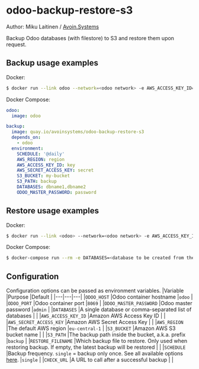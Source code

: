 # odoo-backup-restore-s3
Author: Miku Laitinen / [Avoin.Systems](https://avoin.systems)

Backup Odoo databases (with filestore) to S3 and restore them upon request.

## Backup usage examples

Docker:
```sh
$ docker run --link odoo --network=<odoo network> -e AWS_ACCESS_KEY_ID=<key> -e AWS_SECRET_ACCESS_KEY=<secret> -e S3_BUCKET=<my-bucket> -e S3_PREFIX=<backup> -e ODOO_MASTER_PASSWORD=<password> -e DATABASES=<comma-separated list of database names> -e SCHEDULE=<backup frequency> quay.io/avoinsystems/odoo-backup-restore-s3
```

Docker Compose:
```yaml
odoo:
  image: odoo

backup:
  image: quay.io/avoinsystems/odoo-backup-restore-s3
  depends_on:
    - odoo
  environment:
    SCHEDULE: '@daily'
    AWS_REGION: region
    AWS_ACCESS_KEY_ID: key
    AWS_SECRET_ACCESS_KEY: secret
    S3_BUCKET: my-bucket
    S3_PATH: backup
    DATABASES: dbname1,dbname2
    ODOO_MASTER_PASSWORD: password

```

## Restore usage examples
Docker:
```sh
$ docker run --link <odoo> --network=<odoo network> -e AWS_ACCESS_KEY_ID=<key> -e AWS_SECRET_ACCESS_KEY=<secret> -e S3_BUCKET=<my-bucket> -e S3_PREFIX=<backup> -e ODOO_MASTER_PASSWORD=<password> -e DATABASES=<database to be created from the backup> -e SCHEDULE=<backup frequency> quay.io/avoinsystems/odoo-backup-restore-s3 restore
```

Docker Compose:
```sh
$ docker-compose run --rm -e DATABASES=<database to be created from the backup> backup restore
```

## Configuration

Configuration options can be passed as environment variables.
|Variable   |Purpose   |Default   |
|---|---|---|
|`ODOO_HOST`   |Odoo container hostname   |`odoo`   |
|`ODOO_PORT`   |Odoo container port   |`8069`   |
|`ODOO_MASTER_PASSWORD`   |Odoo master password   |`admin`   |
|`DATABASES`   |A single database or comma-separated list of databases   |   |
|`AWS_ACCESS_KEY_ID`   |Amazon AWS Access Key ID   |   |
|`AWS_SECRET_ACCESS_KEY`   |Amazon AWS Secret Access Key   |   |
|`AWS_REGION`   |The default AWS region   |`eu-central-1`   |
|`S3_BUCKET`   |Amazon AWS S3 bucket name   |   |
|`S3_PATH`   |The backup path inside the bucket, a.k.a. prefix   |`backup`   |
|`RESTORE_FILENAME`   |Which backup file to restore. Only used when restoring backup.  If empty, the latest backup will be restored |   |
|`SCHEDULE`   |Backup frequency. `single` = backup only once. See all available options [here](http://godoc.org/github.com/robfig/cron#hdr-Predefined_schedules).  |`single`   |
|`CHECK_URL`   |A URL to call after a successful backup   |   |
